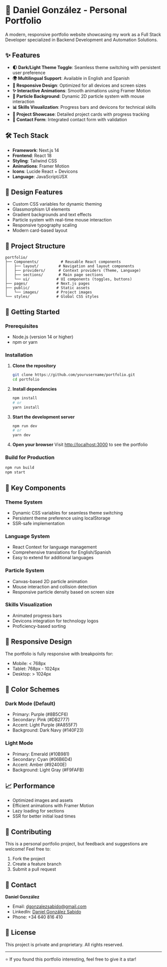 # 🌟 Daniel González - Personal Portfolio

A modern, responsive portfolio website showcasing my work as a Full Stack Developer specialized in Backend Development and Automation Solutions.

## ✨ Features

- **🌓 Dark/Light Theme Toggle**: Seamless theme switching with persistent user preference
- **🌍 Multilingual Support**: Available in English and Spanish
- **📱 Responsive Design**: Optimized for all devices and screen sizes
- **✨ Interactive Animations**: Smooth animations using Framer Motion
- **🎨 Particle Background**: Dynamic 2D particle system with mouse interaction
- **📊 Skills Visualization**: Progress bars and devicons for technical skills
- **📝 Project Showcase**: Detailed project cards with progress tracking
- **📧 Contact Form**: Integrated contact form with validation

## 🛠️ Tech Stack

- **Framework**: Next.js 14
- **Frontend**: React 18
- **Styling**: Tailwind CSS
- **Animations**: Framer Motion
- **Icons**: Lucide React + Devicons
- **Language**: JavaScript/JSX

## 🎨 Design Features

- Custom CSS variables for dynamic theming
- Glassmorphism UI elements
- Gradient backgrounds and text effects
- Particle system with real-time mouse interaction
- Responsive typography scaling
- Modern card-based layout

## 📁 Project Structure

```
portfolio/
├── Components/          # Reusable React components
│   ├── layout/         # Navigation and layout components
│   ├── providers/      # Context providers (Theme, Language)
│   ├── sections/       # Main page sections
│   └── ui/            # UI components (toggles, buttons)
├── pages/             # Next.js pages
├── public/            # Static assets
│   └── images/        # Project images
└── styles/            # Global CSS styles
```

## 🚀 Getting Started

### Prerequisites

- Node.js (version 14 or higher)
- npm or yarn

### Installation

1. **Clone the repository**
   ```bash
   git clone https://github.com/yourusername/portfolio.git
   cd portfolio
   ```

2. **Install dependencies**
   ```bash
   npm install
   # or
   yarn install
   ```

3. **Start the development server**
   ```bash
   npm run dev
   # or
   yarn dev
   ```

4. **Open your browser**
   Visit [http://localhost:3000](http://localhost:3000) to see the portfolio

### Build for Production

```bash
npm run build
npm start
```

## 🎯 Key Components

### Theme System
- Dynamic CSS variables for seamless theme switching
- Persistent theme preference using localStorage
- SSR-safe implementation

### Language System
- React Context for language management
- Comprehensive translations for English/Spanish
- Easy to extend for additional languages

### Particle System
- Canvas-based 2D particle animation
- Mouse interaction and collision detection
- Responsive particle density based on screen size

### Skills Visualization
- Animated progress bars
- Devicons integration for technology logos
- Proficiency-based sorting

## 📱 Responsive Design

The portfolio is fully responsive with breakpoints for:
- Mobile: < 768px
- Tablet: 768px - 1024px
- Desktop: > 1024px

## 🎨 Color Schemes

### Dark Mode (Default)
- Primary: Purple (#8B5CF6)
- Secondary: Pink (#DB2777)
- Accent: Light Purple (#A855F7)
- Background: Dark Navy (#140F23)

### Light Mode
- Primary: Emerald (#10B981)
- Secondary: Cyan (#06B6D4)
- Accent: Amber (#92400E)
- Background: Light Gray (#F9FAFB)

## 📈 Performance

- Optimized images and assets
- Efficient animations with Framer Motion
- Lazy loading for sections
- SSR for better initial load times

## 🤝 Contributing

This is a personal portfolio project, but feedback and suggestions are welcome! Feel free to:

1. Fork the project
2. Create a feature branch
3. Submit a pull request

## 📧 Contact

**Daniel González**
- Email: dgonzalezsabido@gmail.com
- LinkedIn: [Daniel González Sabido](https://www.linkedin.com/in/daniel-gonz%C3%A1lez-sabido-656130293/)
- Phone: +34 640 816 410

## 📄 License

This project is private and proprietary. All rights reserved.

---

⭐ If you found this portfolio interesting, feel free to give it a star!